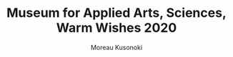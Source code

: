 ---
title: Museum for Applied Arts, Sciences, Warm Wishes 2020
subtitle: Moreau Kusonoki
description: "Postcard\nEdition of 200, 2pp.\nDigital, 210 × 297mm, 2019"
layout: project
thumbnail: "/assets/images/thumbnails/oliver-boulton-An-Englishman-Abroad-front.png"
---